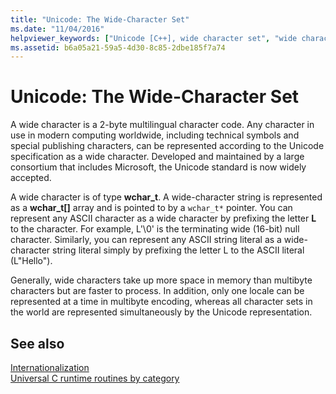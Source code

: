 ```yaml
---
title: "Unicode: The Wide-Character Set"
ms.date: "11/04/2016"
helpviewer_keywords: ["Unicode [C++], wide character set", "wide characters [C++], Unicode"]
ms.assetid: b6a05a21-59a5-4d30-8c85-2dbe185f7a74
---
```

# Unicode: The Wide-Character Set

A wide character is a 2-byte multilingual character code. Any character in use in modern computing worldwide, including technical symbols and special publishing characters, can be represented according to the Unicode specification as a wide character. Developed and maintained by a large consortium that includes Microsoft, the Unicode standard is now widely accepted.

A wide character is of type **wchar_t**. A wide-character string is represented as a **wchar_t[]** array and is pointed to by a `wchar_t*` pointer. You can represent any ASCII character as a wide character by prefixing the letter **L** to the character. For example, L'\0' is the terminating wide (16-bit) null character. Similarly, you can represent any ASCII string literal as a wide-character string literal simply by prefixing the letter L to the ASCII literal (L"Hello").

Generally, wide characters take up more space in memory than multibyte characters but are faster to process. In addition, only one locale can be represented at a time in multibyte encoding, whereas all character sets in the world are represented simultaneously by the Unicode representation.

## See also

[Internationalization](../c-runtime-library/internationalization.md)<br/>
[Universal C runtime routines by category](../c-runtime-library/run-time-routines-by-category.md)<br/>
